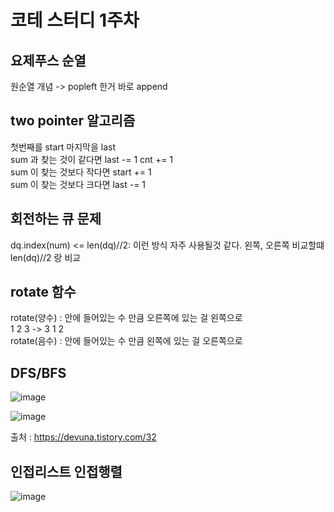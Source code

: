 # 코테 스터디 1주차

## 요제푸스 순열 
원순열 개념 -> popleft 한거 바로 append

## two pointer 알고리즘 
첫번째를 start 마지막을 last <br/>
sum 과 찾는 것이 같다면 last -= 1 cnt += 1 <br/>
sum 이 찾는 것보다 작다면 start += 1 <br/>
sum 이 찾는 것보다 크다면 last -= 1

## 회전하는 큐 문제 
dq.index(num) <= len(dq)//2: 이런 방식 자주 사용될것 같다. 왼쪽, 오른쪽 비교할떄 len(dq)//2 랑 비교

## rotate 함수 
rotate(양수) : 안에 들어있는 수 만큼 오른쪽에 있는 걸 왼쪽으로 <br/>
1 2 3 -> 3 1 2 <br/>
rotate(음수) : 안에 들어있는 수 만큼 왼쪽에 있는 걸 오른쪽으로 

## DFS/BFS
![image](https://github.com/mangoggul/coteStudy/assets/102888719/f2c3cc41-82f3-4f67-a92c-0dea0a3a8f51)

![image](https://github.com/mangoggul/coteStudy/assets/102888719/a50eda03-2191-437d-a100-40e1e4e17c2d)

출처 : https://devuna.tistory.com/32

## 인접리스트 인접행렬
![image](https://github.com/mangoggul/coteStudy/assets/102888719/ee9e37cd-d197-4231-a2ed-f335822a18e4)
